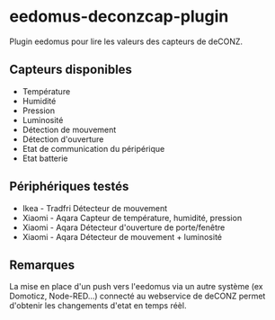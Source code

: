 # eedomus-deconzcap-plugin

Plugin eedomus pour lire les valeurs des capteurs de deCONZ.

## Capteurs disponibles

* Température
* Humidité
* Pression
* Luminosité
* Détection de mouvement
* Détection d'ouverture
* Etat de communication du péripérique
* Etat batterie

## Périphériques testés 

* Ikea - Tradfri Détecteur de mouvement
* Xiaomi - Aqara Capteur de température, humidité, pression
* Xiaomi - Aqara Détecteur d'ouverture de porte/fenêtre
* Xiaomi - Aqara Détecteur de mouvement + luminosité

## Remarques 
La mise en place d'un push vers l'eedomus via un autre système (ex Domoticz, Node-RED...) connecté au webservice de deCONZ permet d'obtenir les changements d'etat en temps réèl.
